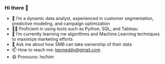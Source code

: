 ### Hi there 👋
- 🔭 I’m a dynamic data analyst, experienced in customer segmentation, predictive modeling, and campaign optimization 
- 👨‍💻 Proficient in using tools such as Python, SQL, and Tableau
- 🌱 I’m currently learning nw algorithms and Machine Learning techniques to maximize marketing efforts
- 💬 Ask me about how SMB can take ownership of their data
- 📫 How to reach me: kevneddy@gmail.com
- 😄 Pronouns: he/him
<!--
**eddyk92/eddyk92** is a ✨ _special_ ✨ repository because its `README.md` (this file) appears on your GitHub profile.

Here are some ideas to get you started:

- 🔭 I’m currently working on a masters in Business Analytics from Saint Mary's College
- 🌱 I’m currently learning Machine Learning 
- 👯 I’m looking to collaborate on ...
- 🤔 I’m looking for help with ...
- 💬 Ask me about ...
- 📫 How to reach me: ...
- 😄 Pronouns: he/him
- ⚡ Fun fact: ...
-->
